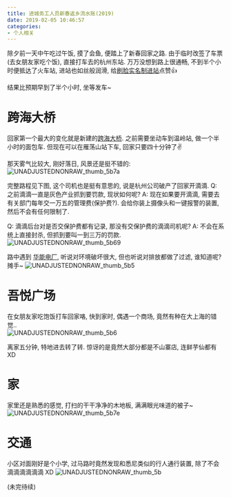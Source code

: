 ```yaml
---
title: 进城务工人员新春返乡流水账(2019)
date: 2019-02-05 10:46:57
categories:
- 个人相关
---
```


除夕前一天中午吃过午饭, 摸了会鱼, 便踏上了新春回家之路. 由于临时改签了车票(去女朋友家吃个饭), 直接打车去的杭州东站. 万万没想到路上很通畅, 不到半个小时便抵达了火车站, 进站也如丝般润滑, 给[刷脸实名制进站](https://zhuanlan.zhihu.com/p/39304158)点赞👍 

结果比预期早到了半个小时, 坐等发车~    

<!--more-->

# 跨海大桥
回家第一个最大的变化就是新建的[跨海大桥](https://zh.wikipedia.org/wiki/%E4%B9%90%E6%B8%85%E6%B9%BE%E8%B7%A8%E6%B5%B7%E5%A4%A7%E6%A1%A5). 之前需要坐动车到温岭站, 做一个半小时的面包车. 但现在可以在雁荡山站下车, 回家只要四十分钟了✌️

那天雾气比较大, 刚好落日, 风景还是挺不错的:    
![UNADJUSTEDNONRAW_thumb_5b7a](/images/blog/190205_yuhuan_new_year/UNADJUSTEDNONRAW_thumb_5b7a.jpg)

完整路程见下图, 这个司机也是挺有意思的, 说是杭州公司破产了回家开滴滴. 
Q: 之前滴滴一直是灰色产业抓到要罚款, 现状如何呢? 
A: 现在如果要开滴滴, 需要去有关部门每年交一万五的管理费(保护费?). 会给你装上摄像头和一键报警的装置, 然后不会有任何限制了. 

Q: 滴滴后台对是否交保护费都有记录, 那没有交保护费的滴滴司机呢? 
A: 不会在系统上直接封杀, 但抓到要叫一到三万的罚款. 
![UNADJUSTEDNONRAW_thumb_5b69](/images/blog/190205_yuhuan_new_year/UNADJUSTEDNONRAW_thumb_5b69.jpg)

路中遇到 [华能电厂](https://zh.wikipedia.org/wiki/%E5%8D%8E%E8%83%BD%E7%8E%89%E7%8E%AF%E7%94%B5%E5%8E%82), 听说对环境破坏很大, 但也听说对排放都做了过滤, 谁知道呢? 摊手~
![UNADJUSTEDNONRAW_thumb_5b5](/images/blog/190205_yuhuan_new_year/UNADJUSTEDNONRAW_thumb_5b5c.jpg)


# 吾悦广场
在女朋友家吃饱饭打车回家咯, 快到家时, 偶遇一个商场, 竟然有种在大上海的错觉..   
![UNADJUSTEDNONRAW_thumb_5b6](/images/blog/190205_yuhuan_new_year/UNADJUSTEDNONRAW_thumb_5b6c.jpg)

离家五分钟, 特地进去转了转. 惊讶的是竟然大部分都是不山寨店, 连鲜芋仙都有 XD

# 家 
家里还是熟悉的感觉, 打扫的干干净净的木地板, 满满眼光味道的被子~   
![UNADJUSTEDNONRAW_thumb_5b7e](/images/blog/190205_yuhuan_new_year/UNADJUSTEDNONRAW_thumb_5b7e.jpg)


# 交通
小区对面刚好是个小学, 过马路时竟然发现和悉尼类似的行人通行装置, 除了不会 滴滴滴滴滴滴 XD
![UNADJUSTEDNONRAW_thumb_5b](/images/blog/190205_yuhuan_new_year/UNADJUSTEDNONRAW_thumb_5bc3.jpg)


(未完待续)

